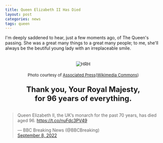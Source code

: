```yaml
---
title: Queen Elizabeth II Has Died
layout: post
categories: news
tags: queen
---
```


I'm deeply saddened to hear, just a few moments ago,  of The Queen's passing. She was a great many things to a great many people; to me, she'll always be the beutiful young lady with an irreplaceable smile.

<center>
<img style="padding-top: 20px;" src="https://upload.wikimedia.org/wikipedia/commons/thumb/7/7e/Queen_Elizabeth_II_-_1953-Dress.JPG/404px-Queen_Elizabeth_II_-_1953-Dress.JPG?20151120220926" class="align-center" alt="HRH"></center>

<p style="text-align:center; padding-top: 5px;">
  <font size=" 2">
Photo courtesy of <a href="https://commons.m.wikimedia.org/wiki/File:Queen_Elizabeth_II_-_1953-Dress.JPG">Associated Press</a>(<a href="https://commons.m.wikimedia.org/wiki/Commons:Reusing_content_outside_Wikimedia/technical#Hotlinking">Wikimedia Commons</a>)
  </font>
</p>

<p style="text-align:center; padding-top: 10px;">

  <font size="5">
    <b>
Thank you, Your Royal Majesty,<br>for 96 years of everything.
    </b>
  </font>
</p>


<p style="padding-top: 3px;">
<blockquote class="twitter-tweet"><p lang="en" dir="ltr">Queen Elizabeth II, the UK’s monarch for the past 70 years, has died aged 96. <a href="https://t.co/nuFdc3PV49">https://t.co/nuFdc3PV49</a></p>&mdash; BBC Breaking News (@BBCBreaking) <br> <a href="https://twitter.com/BBCBreaking/status/1567928789551792128?ref_src=twsrc%5Etfw">September 8, 2022</a></blockquote>
</p>


